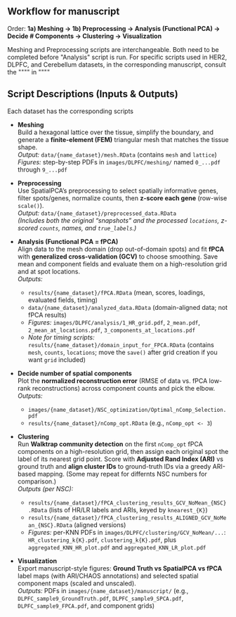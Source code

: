 ## Workflow for manuscript

Order: **1a) Meshing → 1b) Preprocessing → Analysis (Functional PCA) → Decide # Components → Clustering → Visualization**

Meshing and Preprocessing scripts are interchangeable. Both need to be completed before "Analysis" script is run.
For specific scripts used in HER2, DLPFC, and Cerebellum datasets, in the corresponding manuscript, consult the """" in """"


## Script Descriptions (Inputs & Outputs)

Each dataset has the corresponding scripts

- **Meshing**  
  Build a hexagonal lattice over the tissue, simplify the boundary, and generate a **finite-element (FEM)** triangular mesh that matches the tissue shape.  
  _Output:_ `data/{name_dataset}/mesh.RData` (contains `mesh` and `lattice`)  
  _Figures:_ step-by-step PDFs in `images/DLPFC/meshing/` named `0_...pdf` through `9_...pdf`

- **Preprocessing**  
  Use SpatialPCA’s preprocessing to select spatially informative genes, filter spots/genes, normalize counts, then **z-score each gene** (row-wise `scale()`).  
  _Output:_ `data/{name_dataset}/preprocessed_data.RData`  
  _(Includes both the original “snapshots” and the processed `locations`, z-scored `counts`, names, and `true_labels`.)_

- **Analysis (Functional PCA = fPCA)**  
  Align data to the mesh domain (drop out-of-domain spots) and fit **fPCA** with **generalized cross-validation (GCV)** to choose smoothing. Save mean and component fields and evaluate them on a high-resolution grid and at spot locations.  
  _Outputs:_  
  - `results/{name_dataset}/fPCA.RData` (mean, scores, loadings, evaluated fields, timing)  
  - `data/{name_dataset}/analyzed_data.RData` (domain-aligned data; not fPCA results)  
  - _Figures:_ `images/DLPFC/analysis/1_HR_grid.pdf`, `2_mean.pdf`, `2_mean_at_locations.pdf`, `3_components_at_locations.pdf`  
  - _Note for timing scripts:_ `results/{name_dataset}/domain_input_for_FPCA.RData` (contains `mesh`, `counts`, `locations`; move the `save()` after grid creation if you want `grid` included)

- **Decide number of spatial components**  
  Plot the **normalized reconstruction error** (RMSE of data vs. fPCA low-rank reconstructions) across component counts and pick the elbow.  
  _Outputs:_  
  - `images/{name_dataset}/NSC_optimization/Optimal_nComp_Selection.pdf`  
  - `results/{name_dataset}/nComp_opt.RData` (e.g., `nComp_opt <- 3`)  

- **Clustering**  
  Run **Walktrap community detection** on the first `nComp_opt` fPCA components on a high-resolution grid, then assign each original spot the label of its nearest grid point. Score with **Adjusted Rand Index (ARI)** vs ground truth and **align cluster IDs** to ground-truth IDs via a greedy ARI-based mapping. (Some may repeat for differnts NSC numbers for comparison.)  
  _Outputs (per NSC):_  
  - `results/{name_dataset}/fPCA_clustering_results_GCV_NoMean_{NSC}.RData` (lists of HR/LR labels and ARIs, keyed by `knearest_{K}`)  
  - `results/{name_dataset}/fPCA_clustering_results_ALIGNED_GCV_NoMean_{NSC}.RData` (aligned versions)  
  - _Figures:_ per-KNN PDFs in `images/DLPFC/clustering/GCV_NoMean/...`:  
    `HR_clustering_k{K}.pdf`, `clustering_k{K}.pdf`, plus `aggregated_KNN_HR_plot.pdf` and `aggregated_KNN_LR_plot.pdf`  

- **Visualization**  
  Export manuscript-style figures: **Ground Truth vs SpatialPCA vs fPCA** label maps (with ARI/CHAOS annotations) and selected spatial component maps (scaled and unscaled).  
  _Outputs:_ PDFs in `images/{name_dataset}/manuscript/` (e.g., `DLPFC_sample9_GroundTruth.pdf`, `DLPFC_sample9_SPCA.pdf`, `DLPFC_sample9_FPCA.pdf`, and component grids)
